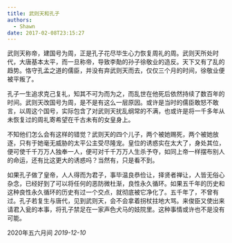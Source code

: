 ```yaml
---
title: 武则天和孔子
authors:
  - Shawn
date: 2017-02-08T23:15:27
---
```



武则天称帝，建国号为周，正是孔子花尽毕生心力恢复周礼的周。武则天所处时代，大唐基本太平，而一旦称帝，导致李勣的孙子徐敬业的造反。天下又有了乱的趋势。恪守孔孟之道的儒臣，并没有弃武则天而去，仅仅三个月的时间，徐敬业便被平叛了。


<!-- more -->

孔子一生追求克己复礼，知其不可为而为之，而乱世在他死后依然持续了数百年的时间。武则天改国号为周，是不是有这么一层原因。或许是当时的儒臣敢怒不敢言，以周这个国号，实际包含了对武则天扰乱纲常的不满，也或许是将一千多年从未恢复过的周礼寄希望在千古未有的女皇身上。

不知他们怎么会有这样的错觉？武则天的四个儿子，两个被她赐死，两个被她放逐，只有于她毫无威胁的太平公主受尽隆宠。皇位的诱惑实在太大了，身处其位，便可使千千万万人独奉一人，便可对千千万万人生杀予夺，如同上帝一样摆布别人的命运，还有比这更大的诱惑吗？当然有，只是看不到。

如果孔子做了皇帝，人人得而为君子，事毕温良恭俭让，择贤者禅让，人皆无俗心杂念，已经好到了可以将任何的恶防微杜渐，良性永久循环。如果五千年的历史和这种良性永久循环的历史有过一个交点，就彻底被它净化了。五千年了，不曾有过。孔子若复生与唐代，见到武则天，会不会拿着拐杖拄地大骂。来俊臣又使出来请君入瓮的本事，将孔子禁足在一家声色犬马的妓院里。这种事情或许也不是没有可能。

2020年五六月间
*2019-12-10*